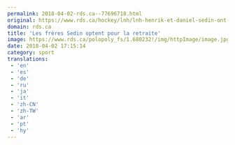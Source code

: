 ```yaml
---
permalink: 2018-04-02-rds.ca--77696718.html
original: https://www.rds.ca/hockey/lnh/lnh-henrik-et-daniel-sedin-ont-annonce-qu-ils-prendront-leur-retraite-au-terme-de-la-saison-1.6023649?localLinksEnabled=false
domain: rds.ca
title: 'Les frères Sedin optent pour la retraite'
image: https://www.rds.ca/polopoly_fs/1.680232!/img/httpImage/image.jpg_gen/derivatives/details-xhdpi/image.jpg
date: 2018-04-02 17:15:14
category: sport
translations: 
 - 'en'
 - 'es'
 - 'de'
 - 'ru'
 - 'ja'
 - 'it'
 - 'zh-CN'
 - 'zh-TW'
 - 'ar'
 - 'pt'
 - 'hy'
---
```



